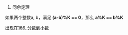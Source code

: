 1. 同余定理

如果两个整数a, b，满足 **(a-b)%K == 0**，那么 **a%K == b%K**

出现在[166. 分数到小数](https://leetcode-cn.com/problems/fraction-to-recurring-decimal/)
